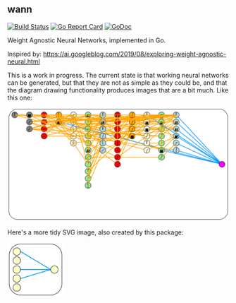 ## wann

[![Build Status](https://travis-ci.org/xyproto/wann.svg?branch=master)](https://travis-ci.org/xyproto/wann) [![Go Report Card](https://goreportcard.com/badge/github.com/xyproto/wann)](https://goreportcard.com/report/github.com/xyproto/wann) [![GoDoc](https://godoc.org/github.com/xyproto/wann?status.svg)](https://godoc.org/github.com/xyproto/wann)

Weight Agnostic Neural Networks, implemented in Go.

Inspired by: https://ai.googleblog.com/2019/08/exploring-weight-agnostic-neural.html

This is a work in progress. The current state is that working neural networks can be generated, but that they are not as simple as they could be, and that the diagram drawing functionality produces images that are a bit much. Like this one:

![work in progress](img/wip.svg)

Here's a more tidy SVG image, also created by this package:

<img alt=diagram src=img/diagram.svg width=128 />
